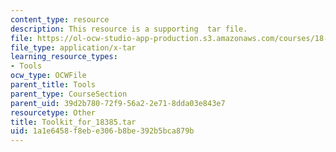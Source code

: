 ```yaml
---
content_type: resource
description: This resource is a supporting  tar file.
file: https://ol-ocw-studio-app-production.s3.amazonaws.com/courses/18-385j-nonlinear-dynamics-and-chaos-fall-2014/1a1e6458f8ebe306b8be392b5bca879b_Toolkit_for_18385.tar
file_type: application/x-tar
learning_resource_types:
- Tools
ocw_type: OCWFile
parent_title: Tools
parent_type: CourseSection
parent_uid: 39d2b780-72f9-56a2-2e71-8dda03e843e7
resourcetype: Other
title: Toolkit_for_18385.tar
uid: 1a1e6458-f8eb-e306-b8be-392b5bca879b
---
```

